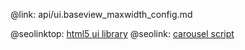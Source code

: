 @link: api/ui.baseview_maxwidth_config.md

@seolinktop: [html5 ui library](https://webix.com)
@seolink: [carousel script](https://webix.com/widget/carousel/)